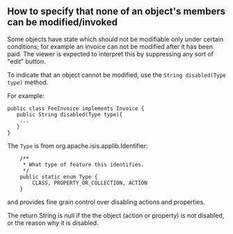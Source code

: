 How to specify that none of an object's members can be modified/invoked
-----------------------------------------------------------------------

Some objects have state which should not be modifiable only under
certain conditions; for example an invoice can not be modified after it
has been paid. The viewer is expected to interpret this by suppressing
any sort of "edit" button.

To indicate that an object cannot be modified, use the
`String disabled(Type type)` method.

For example:

    public class FeeInvoice implements Invoice {
       public String disabled(Type type){
        ...
       }
    }

The `Type` is from org.apache.isis.applib.Identifier:

        /**
         * What type of feature this identifies.
         */
        public static enum Type {
            CLASS, PROPERTY_OR_COLLECTION, ACTION
        }

and provides fine grain control over disabling actions and properties.

The return String is null if the the object (action or property) is not
disabled, or the reason why it is disabled<!--, similar to ?-->.

<!--
See also ?.
-->
